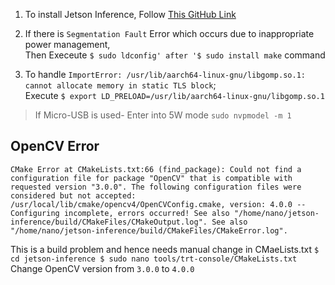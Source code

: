 1. To install Jetson Inference, Follow [This GitHub Link](https://github.com/dusty-nv/jetson-inference/blob/master/docs/building-repo-2.md)

2. If there is `Segmentation Fault` Error which occurs due to inappropriate power management,<br />
Then Execeute `$ sudo ldconfig' after '$ sudo install make` command

3. To handle `ImportError: /usr/lib/aarch64-linux-gnu/libgomp.so.1: cannot allocate memory in static TLS block`; <br />
Execute `$ export LD_PRELOAD=/usr/lib/aarch64-linux-gnu/libgomp.so.1`

> If Micro-USB is used- Enter into 5W mode
> `sudo nvpmodel -m 1`

## OpenCV Error
`CMake Error at CMakeLists.txt:66 (find_package):
Could not find a configuration file for package "OpenCV" that is compatible
with requested version "3.0.0".
The following configuration files were considered but not accepted:
/usr/local/lib/cmake/opencv4/OpenCVConfig.cmake, version: 4.0.0
-- Configuring incomplete, errors occurred!
See also "/home/nano/jetson-inference/build/CMakeFiles/CMakeOutput.log".
See also "/home/nano/jetson-inference/build/CMakeFiles/CMakeError.log".`

This is a build problem and hence needs manual change in CMaeLists.txt
`$ cd jetson-inference
$ sudo nano tools/trt-console/CMakeLists.txt`
Change OpenCV version from `3.0.0` to `4.0.0`
